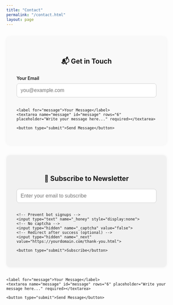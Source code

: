 ```yaml
---
title: "Contact"
permalink: "/contact.html"
layout: page
---
```


<style>
  .contact-form {
    max-width: 600px;
    margin: 2rem auto;
    padding: 2rem;
    background-color: #f9f9f9;
    border-radius: 12px;
    box-shadow: 0 0 10px rgba(0,0,0,0.05);
  }

  .contact-form h2 {
    text-align: center;
    margin-bottom: 1.5rem;
  }

  .contact-form label {
    display: block;
    margin-bottom: 0.5rem;
    font-weight: 600;
  }

  .contact-form input,
  .contact-form textarea {
    width: 100%;
    padding: 0.75rem;
    margin-bottom: 1.2rem;
    border: 1px solid #ccc;
    border-radius: 8px;
    font-size: 1rem;
  }

  .contact-form button {
    width: 100%;
    padding: 0.75rem;
    background-color: #007bff;
    color: #fff;
    font-size: 1.1rem;
    border: none;
    border-radius: 8px;
    cursor: pointer;
  }

  .contact-form button:hover {
    background-color: #0056b3;
  }

  .newsletter-form {
    max-width: 600px;
    margin: 2rem auto;
    padding: 2rem;
    background-color: #f1f1f1;
    border-radius: 12px;
    box-shadow: 0 0 10px rgba(0,0,0,0.05);
  }

  .newsletter-form h2 {
    text-align: center;
    margin-bottom: 1.2rem;
  }

  .newsletter-form input {
    width: 100%;
    padding: 0.75rem;
    margin-bottom: 1rem;
    border: 1px solid #ccc;
    border-radius: 8px;
    font-size: 1rem;
  }

  .newsletter-form button {
    width: 100%;
    padding: 0.75rem;
    background-color: #28a745;
    color: #fff;
    font-size: 1.1rem;
    border: none;
    border-radius: 8px;
    cursor: pointer;
  }

  .newsletter-form button:hover {
    background-color: #218838;
  }
</style>

<!-- Contact Form -->
<div class="contact-form">
  <h2>📬 Get in Touch</h2>
  <form action="https://formspree.io/f/xovwdvzk" method="POST">
    <label for="email">Your Email</label>
    <input type="email" name="email" id="email" placeholder="you@example.com" required>

    <label for="message">Your Message</label>
    <textarea name="message" id="message" rows="6" placeholder="Write your message here..." required></textarea>

    <button type="submit">Send Message</button>
  </form>
</div>

<!-- Newsletter Form -->
<div class="newsletter-form">
  <h2>📨 Subscribe to Newsletter</h2>
  <form action="https://formsubmit.co/rayean.dev@gmail.com" method="POST">
    <input type="email" name="email" placeholder="Enter your email to subscribe" required>
    
    <!-- Prevent bot signups -->
    <input type="text" name="_honey" style="display:none">
    <!-- No captcha -->
    <input type="hidden" name="_captcha" value="false">
    <!-- Redirect after success (optional) -->
    <input type="hidden" name="_next" value="https://yourdomain.com/thank-you.html">

    <button type="submit">Subscribe</button>
  </form>
</div>


    <label for="message">Your Message</label>
    <textarea name="message" id="message" rows="6" placeholder="Write your message here..." required></textarea>

    <button type="submit">Send Message</button>
  </form>
</div>
